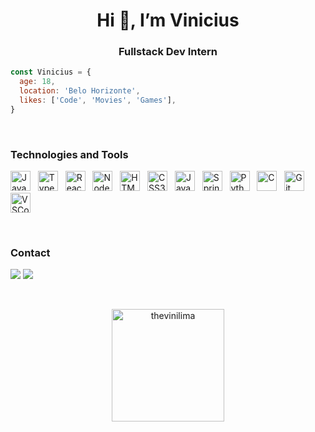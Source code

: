 <h1 align="center">Hi 👋, I’m Vinicius</h1>
<h3 align="center">Fullstack Dev Intern</h3>

```js
const Vinicius = {
  age: 18,
  location: 'Belo Horizonte',
  likes: ['Code', 'Movies', 'Games'],
}
```
<br>

### Technologies and Tools

<p>
  <img width="32" alt="JavaScript" title="JavaScript" src="https://cdn.jsdelivr.net/gh/devicons/devicon/icons/javascript/javascript-original.svg" />
  &nbsp;
  <img width="32" alt="TypeScript" title="TypeScript" src="https://cdn.jsdelivr.net/gh/devicons/devicon/icons/typescript/typescript-original.svg" />
  &nbsp;
  <img width="32" alt="React.js and React Native" title="React.js and React Native" src="https://cdn.jsdelivr.net/gh/devicons/devicon/icons/react/react-original.svg" />
  &nbsp;
  <img width="32" alt="Node.js" title="Node.js" src="https://cdn.jsdelivr.net/gh/devicons/devicon/icons/nodejs/nodejs-original.svg" />
  &nbsp;
  <img width="32" alt="HTML5" title="HTML5" src="https://cdn.jsdelivr.net/gh/devicons/devicon/icons/html5/html5-original.svg" />
  &nbsp;
  <img width="32" alt="CSS3" title="CSS3" src="https://cdn.jsdelivr.net/gh/devicons/devicon/icons/css3/css3-original.svg" />
  &nbsp;
  <img width="32" alt="Java" title="Java" src="https://cdn.jsdelivr.net/gh/devicons/devicon/icons/java/java-original.svg" />
  &nbsp;
  <img width="32" alt="Spring" title="Spring" src="https://cdn.jsdelivr.net/gh/devicons/devicon/icons/spring/spring-original.svg" />
  &nbsp;
  <img width="32" alt="Python" title="Python" src="https://cdn.jsdelivr.net/gh/devicons/devicon/icons/python/python-original.svg" />
  &nbsp;
  <img width="32" alt="C" title="C" src="https://cdn.jsdelivr.net/gh/devicons/devicon/icons/c/c-original.svg" />
  &nbsp;
  <img width="32" alt="Git" title="Git" src="https://cdn.jsdelivr.net/gh/devicons/devicon/icons/git/git-original.svg" />
  &nbsp;
  <img width="32" alt="VSCode" title="VSCode" src="https://cdn.jsdelivr.net/gh/devicons/devicon/icons/vscode/vscode-original.svg" />
</p>

<br>

### Contact
<p>
  <a href="https://www.linkedin.com/in/vinicius-assis-lima" target="_blank"><img src="https://img.shields.io/badge/-LinkedIn-%230077B5?style=for-the-badge&logo=linkedin&logoColor=white" target="_blank"></a>
  <a href = "mailto:limavini@protonmail.com"><img src="https://img.shields.io/badge/ProtonMail-8B89CC?style=for-the-badge&logo=protonmail&logoColor=white" target="_blank"></a>
</p>

<br>

<p align="center">
  <a href="https://github.com/thevinilima">
    <img height="180em" src="https://github-readme-stats.vercel.app/api?username=thevinilima&show_icons=true&include_all_commits=true&count_private=true&theme=omni" alt="thevinilima" />
<!--     &nbsp;
    <img height="180em" src="https://github-readme-stats-eight-theta.vercel.app/api/top-langs/?username=thevinilima&layout=compact&langs_count=8&theme=omni"/> -->
  </a>
</p>
